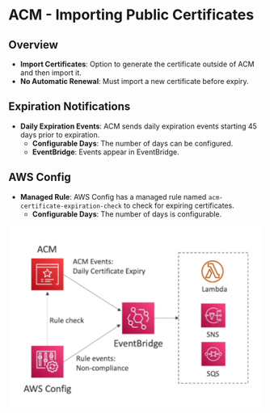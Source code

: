 # ACM - Importing Public Certificates

## Overview

- **Import Certificates**: Option to generate the certificate outside of ACM and then import it.
- **No Automatic Renewal**: Must import a new certificate before expiry.

## Expiration Notifications

- **Daily Expiration Events**: ACM sends daily expiration events starting 45 days prior to expiration.
    - **Configurable Days**: The number of days can be configured.
    - **EventBridge**: Events appear in EventBridge.

## AWS Config

- **Managed Rule**: AWS Config has a managed rule named `acm-certificate-expiration-check` to check for expiring certificates.
    - **Configurable Days**: The number of days is configurable.

![ACM Import Public Certificates](../z_resources/images/acm/acm-import-public-certificates.png)